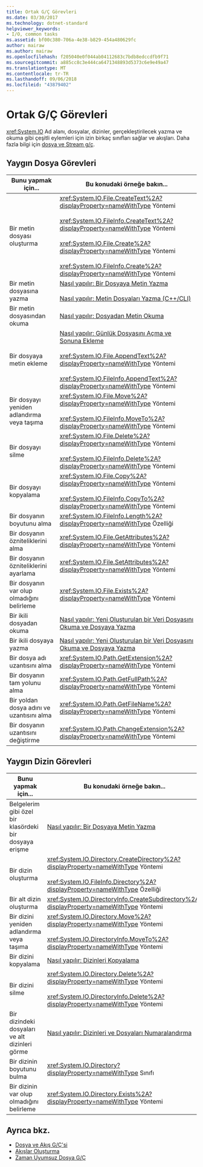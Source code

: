 ```yaml
---
title: Ortak G/Ç Görevleri
ms.date: 03/30/2017
ms.technology: dotnet-standard
helpviewer_keywords:
- I/O, common tasks
ms.assetid: bf00c380-706a-4e38-b829-454a480629fc
author: mairaw
ms.author: mairaw
ms.openlocfilehash: f205040e0f044ab04112683c7bdb8edccdfb9f71
ms.sourcegitcommit: a885cc8c3e444ca6471348893d5373c6e9e49a47
ms.translationtype: MT
ms.contentlocale: tr-TR
ms.lasthandoff: 09/06/2018
ms.locfileid: "43879402"
---
```

# <a name="common-io-tasks"></a>Ortak G/Ç Görevleri
<xref:System.IO> Ad alanı, dosyalar, dizinler, gerçekleştirilecek yazma ve okuma gibi çeşitli eylemleri için izin birkaç sınıfları sağlar ve akışları. Daha fazla bilgi için [dosya ve Stream g/ç](../../../docs/standard/io/index.md).  
  
## <a name="common-file-tasks"></a>Yaygın Dosya Görevleri  
  
|Bunu yapmak için...|Bu konudaki örneğe bakın...|  
|-------------------|--------------------------------------|  
|Bir metin dosyası oluşturma|<xref:System.IO.File.CreateText%2A?displayProperty=nameWithType> Yöntemi<br /><br /> <xref:System.IO.FileInfo.CreateText%2A?displayProperty=nameWithType> Yöntemi<br /><br /> <xref:System.IO.File.Create%2A?displayProperty=nameWithType> Yöntemi<br /><br /> <xref:System.IO.FileInfo.Create%2A?displayProperty=nameWithType> Yöntemi|  
|Bir metin dosyasına yazma|[Nasıl yapılır: Bir Dosyaya Metin Yazma](../../../docs/standard/io/how-to-write-text-to-a-file.md)<br /><br /> [Nasıl yapılır: Metin Dosyaları Yazma (C++/CLI)](/cpp/dotnet/how-to-write-a-text-file-cpp-cli)|  
|Bir metin dosyasından okuma|[Nasıl yapılır: Dosyadan Metin Okuma](../../../docs/standard/io/how-to-read-text-from-a-file.md)|  
|Bir dosyaya metin ekleme|[Nasıl yapılır: Günlük Dosyasını Açma ve Sonuna Ekleme](../../../docs/standard/io/how-to-open-and-append-to-a-log-file.md)<br /><br /> <xref:System.IO.File.AppendText%2A?displayProperty=nameWithType> Yöntemi<br /><br /> <xref:System.IO.FileInfo.AppendText%2A?displayProperty=nameWithType> Yöntemi|  
|Bir dosyayı yeniden adlandırma veya taşıma|<xref:System.IO.File.Move%2A?displayProperty=nameWithType> Yöntemi<br /><br /> <xref:System.IO.FileInfo.MoveTo%2A?displayProperty=nameWithType> Yöntemi|  
|Bir dosyayı silme|<xref:System.IO.File.Delete%2A?displayProperty=nameWithType> Yöntemi<br /><br /> <xref:System.IO.FileInfo.Delete%2A?displayProperty=nameWithType> Yöntemi|  
|Bir dosyayı kopyalama|<xref:System.IO.File.Copy%2A?displayProperty=nameWithType> Yöntemi<br /><br /> <xref:System.IO.FileInfo.CopyTo%2A?displayProperty=nameWithType> Yöntemi|  
|Bir dosyanın boyutunu alma|<xref:System.IO.FileInfo.Length%2A?displayProperty=nameWithType> Özelliği|  
|Bir dosyanın özniteliklerini alma|<xref:System.IO.File.GetAttributes%2A?displayProperty=nameWithType> Yöntemi|  
|Bir dosyanın özniteliklerini ayarlama|<xref:System.IO.File.SetAttributes%2A?displayProperty=nameWithType> Yöntemi|  
|Bir dosyanın var olup olmadığını belirleme|<xref:System.IO.File.Exists%2A?displayProperty=nameWithType> Yöntemi|  
|Bir ikili dosyadan okuma|[Nasıl yapılır: Yeni Oluşturulan bir Veri Dosyasını Okuma ve Dosyaya Yazma](../../../docs/standard/io/how-to-read-and-write-to-a-newly-created-data-file.md)|  
|Bir ikili dosyaya yazma|[Nasıl yapılır: Yeni Oluşturulan bir Veri Dosyasını Okuma ve Dosyaya Yazma](../../../docs/standard/io/how-to-read-and-write-to-a-newly-created-data-file.md)|  
|Bir dosya adı uzantısını alma|<xref:System.IO.Path.GetExtension%2A?displayProperty=nameWithType> Yöntemi|  
|Bir dosyanın tam yolunu alma|<xref:System.IO.Path.GetFullPath%2A?displayProperty=nameWithType> Yöntemi|  
|Bir yoldan dosya adını ve uzantısını alma|<xref:System.IO.Path.GetFileName%2A?displayProperty=nameWithType> Yöntemi|  
|Bir dosyanın uzantısını değiştirme|<xref:System.IO.Path.ChangeExtension%2A?displayProperty=nameWithType> Yöntemi|  
  
## <a name="common-directory-tasks"></a>Yaygın Dizin Görevleri  
  
|Bunu yapmak için...|Bu konudaki örneğe bakın...|  
|-------------------|--------------------------------------|  
|Belgelerim gibi özel bir klasördeki bir dosyaya erişme|[Nasıl yapılır: Bir Dosyaya Metin Yazma](../../../docs/standard/io/how-to-write-text-to-a-file.md)|  
|Bir dizin oluşturma|<xref:System.IO.Directory.CreateDirectory%2A?displayProperty=nameWithType> Yöntemi<br /><br /> <xref:System.IO.FileInfo.Directory%2A?displayProperty=nameWithType> Özelliği|  
|Bir alt dizin oluşturma|<xref:System.IO.DirectoryInfo.CreateSubdirectory%2A?displayProperty=nameWithType> Yöntemi|  
|Bir dizini yeniden adlandırma veya taşıma|<xref:System.IO.Directory.Move%2A?displayProperty=nameWithType> Yöntemi<br /><br /> <xref:System.IO.DirectoryInfo.MoveTo%2A?displayProperty=nameWithType> Yöntemi|  
|Bir dizini kopyalama|[Nasıl yapılır: Dizinleri Kopyalama](../../../docs/standard/io/how-to-copy-directories.md)|  
|Bir dizini silme|<xref:System.IO.Directory.Delete%2A?displayProperty=nameWithType> Yöntemi<br /><br /> <xref:System.IO.DirectoryInfo.Delete%2A?displayProperty=nameWithType> Yöntemi|  
|Bir dizindeki dosyaları ve alt dizinleri görme|[Nasıl yapılır: Dizinleri ve Dosyaları Numaralandırma](../../../docs/standard/io/how-to-enumerate-directories-and-files.md)|  
|Bir dizinin boyutunu bulma|<xref:System.IO.Directory?displayProperty=nameWithType> Sınıfı|  
|Bir dizinin var olup olmadığını belirleme|<xref:System.IO.Directory.Exists%2A?displayProperty=nameWithType> Yöntemi|  
  
## <a name="see-also"></a>Ayrıca bkz.

- [Dosya ve Akış G/Ç'si](../../../docs/standard/io/index.md)  
- [Akışlar Oluşturma](../../../docs/standard/io/composing-streams.md)  
- [Zaman Uyumsuz Dosya G/Ç](../../../docs/standard/io/asynchronous-file-i-o.md)
